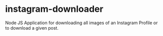 # instagram-downloader
Node JS Application for downloading all images of an Instagram Profile or to download a given post.
